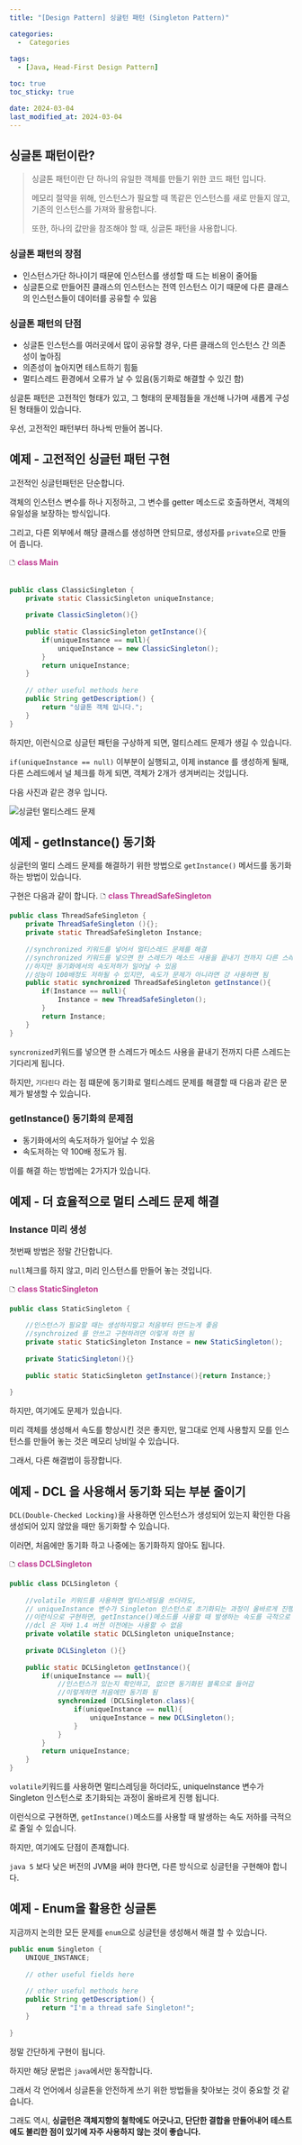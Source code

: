 ```yaml
---
title: "[Design Pattern] 싱글턴 패턴 (Singleton Pattern)"

categories:
  -  Categories
  
tags:
  - [Java, Head-First Design Pattern]

toc: true
toc_sticky: true

date: 2024-03-04
last_modified_at: 2024-03-04
---
```


## 싱글톤 패턴이란?

>싱글톤 패턴이란 단 하나의 유일한 객체를 만들기 위한 코드 패턴 입니다.
>
>메모리 절약을 위해, 인스턴스가 필요할 때 똑같은 인스턴스를 새로 만들지 않고, 기존의 인스턴스를 가져와 활용합니다.
>
>또한, 하나의 값만을 참조해야 할 때, 싱글톤 패턴을 사용합니다.


### 싱글톤 패턴의 장점
- 인스턴스가단 하나이기 때문에 인스턴스를 생성할 때 드는 비용이 줄어듦
- 싱글톤으로 만들어진 클래스의 인스턴스는 전역 인스턴스 이기 때문에 다른 클래스의 인스턴스들이 데이터를 공유할 수 있음

### 싱글톤 패턴의 단점
- 싱글톤 인스턴스를 여러곳에서 많이 공유할 경우, 다른 클래스의 인스턴스 간 의존성이 높아짐
- 의존성이 높아지면 테스트하기 힘듦
- 멀티스레드 환경에서 오류가 날 수 있음(동기화로 해결할 수 있긴 함)


싱글톤 패턴은 고전적인 형태가 있고, 그 형태의 문제점들을 개선해 나가며 새롭게 구성된 형태들이 있습니다.

우선, 고전적인 패턴부터 하나씩 만들어 봅니다.


## 예제 - 고전적인 싱글턴 패턴 구현

고전적인 싱글턴패턴은 단순합니다.

객체의 인스턴스 변수를 하나 지정하고, 그 변수를 getter 메소드로 호출하면서, 객체의 유일성을 보장하는 방식입니다.

그리고, 다른 외부에서 해당 클래스를 생성하면 안되므로, 생성자를 `private`으로 만들어 줍니다.

🗅 **<span style="color: #c03a92">class Main</span>**
```java

public class ClassicSingleton {  
    private static ClassicSingleton uniqueInstance;  
  
    private ClassicSingleton(){}  
  
    public static ClassicSingleton getInstance(){  
        if(uniqueInstance == null){  
            uniqueInstance = new ClassicSingleton();  
        }  
        return uniqueInstance;  
    }  
  
    // other useful methods here  
    public String getDescription() {  
        return "싱글톤 객체 입니다.";  
    }  
}
```

하지만, 이런식으로 싱글턴 패턴을 구상하게 되면, 멀티스레드 문제가 생길 수 있습니다.

`if(uniqueInstance == null)` 이부분이 실행되고, 이제 instance 를 생성하게 될때, 다른 스레드에서 널 체크를 하게 되면, 객체가 2개가 생겨버리는 것입니다.

다음 사진과 같은 경우 입니다.

![싱글턴 멀티스레드 문제](/images/Pasted%20image%2020240304233316.png)

## 예제 - getInstance() 동기화

싱글턴의 멀티 스레드 문제를 해결하기 위한 방법으로 `getInstance()` 메서드를 동기화 하는 방법이 있습니다.

구현은 다음과 같이 합니다.
🗅 **<span style="color: #c03a92">class ThreadSafeSingleton</span>**
```java
public class ThreadSafeSingleton {  
    private ThreadSafeSingleton (){};  
    private static ThreadSafeSingleton Instance;  
      
    //synchronized 키워드를 넣어서 멀티스레드 문제를 해결  
    //synchronized 키워드를 넣으면 한 스레드가 메소드 사용을 끝내기 전까지 다른 스레드는 기다림  
    //하지만 동기화에서의 속도저하가 일어날 수 있음  
    //성능이 100배정도 저하될 수 있지만, 속도가 문제가 아니라면 걍 사용하면 됨  
    public static synchronized ThreadSafeSingleton getInstance(){  
        if(Instance == null){  
            Instance = new ThreadSafeSingleton();  
        }  
        return Instance;  
    }  
}
```

`syncronized`키워드를 넣으면 한 스레드가 메소드 사용을 끝내기 전까지 다른 스레드는 기다리게 됩니다.

하지만, `기다린다` 라는 점 떄문에 동기화로 멀티스레드 문제를 해결할 때 다음과 같은 문제가 발생할 수 있습니다.

### getInstance() 동기화의 문제점
- 동기화에서의 속도저하가 일어날 수 있음
- 속도저하는 약 100배 정도가 됨.

이를 해결 하는 방법에는 2가지가 있습니다.


## 예제 - 더 효율적으로 멀티 스레드 문제 해결

### Instance 미리 생성

첫번째 방법은 정말 간단합니다.

`null`체크를 하지 않고, 미리 인스턴스를 만들어 놓는 것입니다.

🗅 **<span style="color: #c03a92">class StaticSingleton</span>**
```java
public class StaticSingleton {  
  
    //인스턴스가 필요할 때는 생성하지말고 처음부터 만드는게 좋음  
    //synchroized 를 안쓰고 구현하려면 이렇게 하면 됨  
    private static StaticSingleton Instance = new StaticSingleton();  
  
    private StaticSingleton(){}  
  
    public static StaticSingleton getInstance(){return Instance;}  
  
}
```

하지만, 여기에도 문제가 있습니다.

미리 객체를 생성해서 속도를 향상시킨 것은 좋지만, 말그대로 언제 사용할지 모를 인스턴스를 만들어 놓는 것은 메모리 낭비일 수 있습니다.

그래서, 다른 해결법이 등장합니다.

## 예제 - DCL 을 사용해서 동기화 되는 부분 줄이기

`DCL(Double-Checked Locking)`을 사용하면 인스턴스가 생성되어 있는지 확인한 다음 생성되어 있지 않았을 때만 동기화할 수 있습니다.

이러면, 처음에만 동기화 하고 나중에는 동기화하지 않아도 됩니다.

🗅 **<span style="color: #c03a92">class DCLSingleton</span>**
```java
public class DCLSingleton {  
  
    //volatile 키워드를 사용하면 멀티스레딩을 쓰더라도,  
    // uniqueInstance 변수가 Singleton 인스턴스로 초기화되는 과정이 올바르게 진행됨  
    //이런식으로 구현하면, getInstance()메소드를 사용할 때 발생하는 속도를 극적으로 줄일 수 있음  
    //dcl 은 자바 1.4 버전 이전에는 사용할 수 없음  
    private volatile static DCLSingleton uniqueInstance;  
  
    private DCLSingleton (){}  
  
    public static DCLSingleton getInstance(){  
        if(uniqueInstance == null){  
            //인스턴스가 있는지 확인하고, 없으면 동기화된 블록으로 들어감  
            //이렇게하면 처음에만 동기화 됨  
            synchronized (DCLSingleton.class){  
                if(uniqueInstance == null){  
                    uniqueInstance = new DCLSingleton();  
                }  
            }  
        }  
        return uniqueInstance;  
    }  
}
```

`volatile`키워드를 사용하면 멀티스레딩을 하더라도, uniqueInstance 변수가 Singleton 인스턴스로 초기화되는 과정이 올바르게 진행 됩니다.

이런식으로 구현하면, `getInstance()`메소드를 사용할 때 발생하는 속도 저하를 극적으로 줄일 수 있습니다.

하지만, 여기에도 단점이 존재합니다.

`java 5` 보다 낮은 버전의 JVM을 써야 한다면, 다른 방식으로 싱글턴을 구현해야 합니다.


## 예제 - Enum을 활용한 싱글톤

지금까지 논의한 모든 문제를 `enum`으로 싱글턴을 생성해서 해결 할 수 있습니다.

```java
public enum Singleton {  
    UNIQUE_INSTANCE;  
  
    // other useful fields here  
  
    // other useful methods here    
    public String getDescription() {  
        return "I'm a thread safe Singleton!";  
    }  
         
}
```

정말 간단하게 구현이 됩니다.

하지만 해당 문법은 `java`에서만 동작합니다.

그래서 각 언어에서 싱글톤을 안전하게 쓰기 위한 방법들을 찾아보는 것이 중요할 것 같습니다.

그래도 역시, **싱글턴은 객체지향의 철학에도 어긋나고, 단단한 결합을 만들어내어 테스트에도 불리한 점이 있기에 자주 사용하지 않는 것이 좋습니다.**